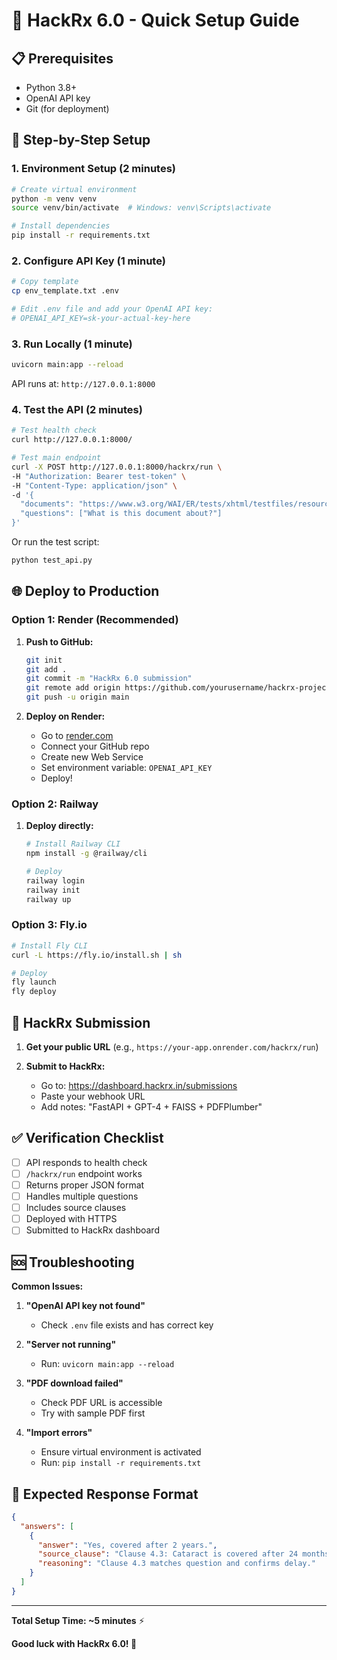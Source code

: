 # 🚀 HackRx 6.0 - Quick Setup Guide

## 📋 Prerequisites

- Python 3.8+
- OpenAI API key
- Git (for deployment)

## 🔧 Step-by-Step Setup

### 1. Environment Setup (2 minutes)

```bash
# Create virtual environment
python -m venv venv
source venv/bin/activate  # Windows: venv\Scripts\activate

# Install dependencies
pip install -r requirements.txt
```

### 2. Configure API Key (1 minute)

```bash
# Copy template
cp env_template.txt .env

# Edit .env file and add your OpenAI API key:
# OPENAI_API_KEY=sk-your-actual-key-here
```

### 3. Run Locally (1 minute)

```bash
uvicorn main:app --reload
```

API runs at: `http://127.0.0.1:8000`

### 4. Test the API (2 minutes)

```bash
# Test health check
curl http://127.0.0.1:8000/

# Test main endpoint
curl -X POST http://127.0.0.1:8000/hackrx/run \
-H "Authorization: Bearer test-token" \
-H "Content-Type: application/json" \
-d '{
  "documents": "https://www.w3.org/WAI/ER/tests/xhtml/testfiles/resources/pdf/dummy.pdf",
  "questions": ["What is this document about?"]
}'
```

Or run the test script:
```bash
python test_api.py
```

## 🌐 Deploy to Production

### Option 1: Render (Recommended)

1. **Push to GitHub:**
   ```bash
   git init
   git add .
   git commit -m "HackRx 6.0 submission"
   git remote add origin https://github.com/yourusername/hackrx-project.git
   git push -u origin main
   ```

2. **Deploy on Render:**
   - Go to [render.com](https://render.com)
   - Connect your GitHub repo
   - Create new Web Service
   - Set environment variable: `OPENAI_API_KEY`
   - Deploy!

### Option 2: Railway

1. **Deploy directly:**
   ```bash
   # Install Railway CLI
   npm install -g @railway/cli
   
   # Deploy
   railway login
   railway init
   railway up
   ```

### Option 3: Fly.io

```bash
# Install Fly CLI
curl -L https://fly.io/install.sh | sh

# Deploy
fly launch
fly deploy
```

## 📝 HackRx Submission

1. **Get your public URL** (e.g., `https://your-app.onrender.com/hackrx/run`)

2. **Submit to HackRx:**
   - Go to: https://dashboard.hackrx.in/submissions
   - Paste your webhook URL
   - Add notes: "FastAPI + GPT-4 + FAISS + PDFPlumber"

## ✅ Verification Checklist

- [ ] API responds to health check
- [ ] `/hackrx/run` endpoint works
- [ ] Returns proper JSON format
- [ ] Handles multiple questions
- [ ] Includes source clauses
- [ ] Deployed with HTTPS
- [ ] Submitted to HackRx dashboard

## 🆘 Troubleshooting

**Common Issues:**

1. **"OpenAI API key not found"**
   - Check `.env` file exists and has correct key

2. **"Server not running"**
   - Run: `uvicorn main:app --reload`

3. **"PDF download failed"**
   - Check PDF URL is accessible
   - Try with sample PDF first

4. **"Import errors"**
   - Ensure virtual environment is activated
   - Run: `pip install -r requirements.txt`

## 🎯 Expected Response Format

```json
{
  "answers": [
    {
      "answer": "Yes, covered after 2 years.",
      "source_clause": "Clause 4.3: Cataract is covered after 24 months.",
      "reasoning": "Clause 4.3 matches question and confirms delay."
    }
  ]
}
```

---

**Total Setup Time: ~5 minutes** ⚡

**Good luck with HackRx 6.0! 🚀** 